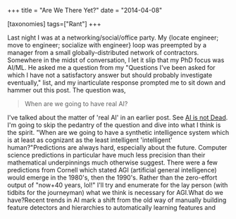 +++
title = "Are We There Yet?"
date = "2014-04-08"

[taxonomies]
tags=["Rant"]
+++

Last night I was at a networking/social/office party. My {locate engineer; move to engineer; socialize with engineer} loop was preempted by a manager from a small globally-distributed network of contractors. Somewhere in the midst of conversation, I let it slip that my PhD focus was AI/ML. He asked me a question from my "Questions I've been asked for which I have not a satisfactory answer but should probably investigate eventually," list, and my inarticulate response prompted me to sit down and hammer out this post. The question was,

> When are we going to have real AI?

I've talked about the matter of 'real AI' in an earlier post. See [AI is not Dead](http://www.josephcatrambone.com/?p=425). I'm going to skip the pedantry of the question and dive into what I think is the spirit. "When are we going to have a synthetic intelligence system which is at least as cognizant as the least intelligent 'intelligent' human?"Predictions are always hard, especially about the future. Computer science predictions in particular have much less precision than their mathematical underpinnings much otherwise suggest. There were a few predictions from Cornell which stated AGI (artificial general intelligence) would emerge in the 1980's, then the 1990's. Rather than the zero-effort output of "now+40 years, lol!" I'll try and enumerate for the lay person (with tidbits for the journeyman) what we think is necessary for AGI.What do we have?Recent trends in AI mark a shift from the old way of manually building feature detectors and hierarchies to automatically learning features and
